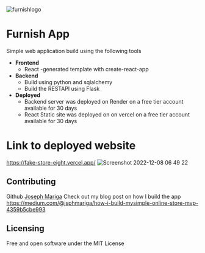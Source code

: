 ![furnishlogo](https://user-images.githubusercontent.com/56932629/206350712-46ec42f4-cf16-4ac5-89aa-7d8871a23cb7.png)
# Furnish App
Simple web application build using the following tools
- **Frontend**
  - React -generated template with create-react-app
- **Backend**
  -  Build using python and sqlalchemy
  -  Build the RESTAPI using Flask
- **Deployed**
  - Backend server was deployed on Render on a free tier account available for 30 days
  - React Static site was deployed on on vercel on a free tier account available for 30 days   
# Link to deployed website
https://fake-store-eight.vercel.app/
![Screenshot 2022-12-08 06 49 22](https://user-images.githubusercontent.com/56932629/206352548-f7387475-0d35-4481-a344-ebe9e72c44d6.png)
## Contributing
Github [Joseph Mariga](https://github.com/Mariga94) Check out my blog post on how I build the app
https://medium.com/@jsphmariga/how-i-build-mysimple-online-store-mvp-4359b5cbe993
## Licensing
Free and open software under the MIT License

